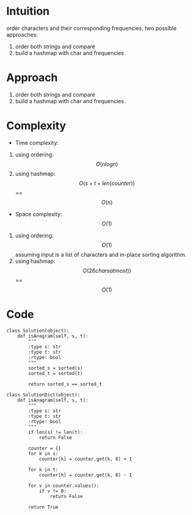 # Intuition
<!-- Describe your first thoughts on how to solve this problem. -->
order characters and their corresponding frequencies, two possible approaches:
1. order both strings and compare
2. build a hashmap with char and frequencies 

# Approach
<!-- Describe your approach to solving the problem. -->
1. order both strings and compare
2. build a hashmap with char and frequencies


# Complexity
- Time complexity: 
1. using ordering: $$O(nlogn)$$
2. using hashmap: $$O(s + t + len(counter))$$ == $$O(n)$$
<!-- Add your time complexity here, e.g. $$O(n)$$ -->

- Space complexity: $$O(1)$$
<!-- Add your space complexity here, e.g. $$O(n)$$ -->
1. using ordering: $$O(1)$$ assuming input is a list of characters and in-place sorting algorithm.
2. using hashmap: $$O(26 chars at most))$$ == $$O(1)$$

# Code
```
class Solution(object):
    def isAnagram(self, s, t):
        """
        :type s: str
        :type t: str
        :rtype: bool
        """
        sorted_s = sorted(s)
        sorted_t = sorted(t)

        return sorted_s == sorted_t

class SolutionDict(object):
    def isAnagram(self, s, t):
        """
        :type s: str
        :type t: str
        :rtype: bool
        """
        if len(s) != len(t):
            return False 

        counter = {}
        for k in s:
            counter[k] = counter.get(k, 0) + 1

        for k in t:
            counter[k] = counter.get(k, 0) - 1

        for v in counter.values():
            if v != 0:
                return False

        return True
```